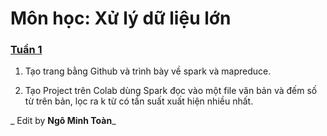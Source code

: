 # Môn học: Xử lý dữ liệu lớn

### [Tuần 1](https://ngominhtoan.github.io/colab_massive_data/week1/)

1. Tạo trang bằng Github và trình bày về spark và mapreduce.

2. Tạo Project trên Colab dùng Spark đọc vào một file văn bản và đếm số từ trên bản, lọc ra k từ có tần suất xuất hiện nhiều nhất.



_ Edit by **Ngô Minh Toàn**_
